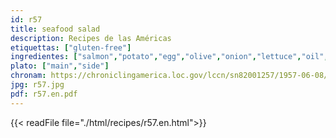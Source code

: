 ```yaml
---
id: r57
title: seafood salad
description: Recipes de las Américas
etiquettas: ["gluten-free"]
ingredientes: ["salmon","potato","egg","olive","onion","lettuce","oil","salt","lemon juice","tomato"]
plato: ["main","side"]
chronam: https://chroniclingamerica.loc.gov/lccn/sn82001257/1957-06-08/ed-1/seq-5/
jpg: r57.jpg
pdf: r57.en.pdf
---
```


{{< readFile file="./html/recipes/r57.en.html">}}